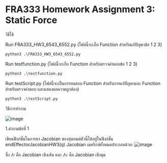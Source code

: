 # FRA333 Homework Assignment 3: Static Force

วิธีใช้

Run FRA333_HW3_6543_6552.py (ไฟล์นี้จะเก็บ Function สำหรับแก้ปัญหาข้อ 1 2 3)
```bash
python3 .\FRA333_HW3_6543_6552.py
```
Run testfunction.py (ไฟล์นี้จะเก็บ Function สำหรับตรวจคำตอบข้อ 1 2 3)
```bash
python3 .\testfunction.py
```
Run testScript.py (ไฟล์นี้จะเป็นการทดสอบ Function สำหรับการแก้ปัญหาและ Function สำหรับตรวจคำตอบ และแสดงผลความถูกต้อง)
```bash
python3 .\testScript.py
```

วิธีการทำงาน

![image](https://github.com/user-attachments/assets/e0c4cead-d46d-43dc-baa2-93bc8ba72a08)

1.คำถามข้อที่ 1

เขียนฟังก์ชั่นในการหา Jacobian ของหุ่นยนต์ตัวนี้ให้อยู่ในฟังก์ชั่น endEffectorJacobianHW3(q)
Jacobian เมทริกซ์ทั้งหมดประกอบด้วย:
![image](https://github.com/user-attachments/assets/3e547943-04d7-482d-9176-fd8ae1bb783b)

ซึ่ง 
𝐽𝑣 คือ Jacobian เชิงเส้น และ 
𝐽𝑤 คือ Jacobian เชิงมุม

